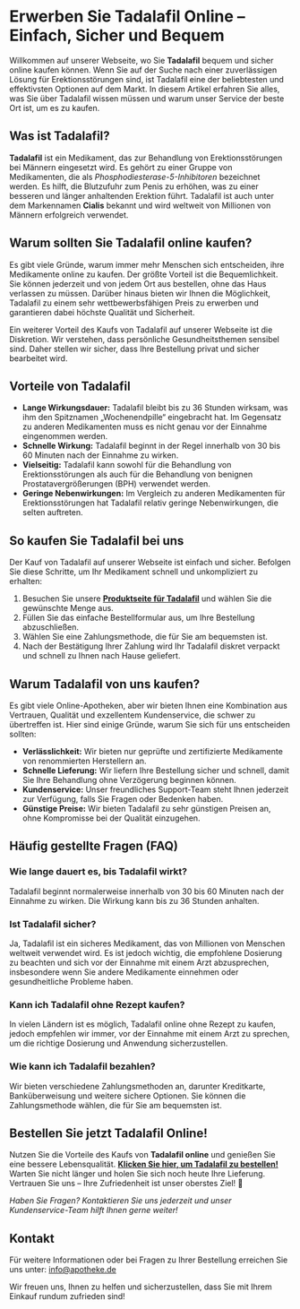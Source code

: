 # Erwerben Sie Tadalafil Online – Einfach, Sicher und Bequem

Willkommen auf unserer Webseite, wo Sie **Tadalafil** bequem und sicher online kaufen können. Wenn Sie auf der Suche nach einer zuverlässigen Lösung für Erektionsstörungen sind, ist Tadalafil eine der beliebtesten und effektivsten Optionen auf dem Markt. In diesem Artikel erfahren Sie alles, was Sie über Tadalafil wissen müssen und warum unser Service der beste Ort ist, um es zu kaufen.

## Was ist Tadalafil?

**Tadalafil** ist ein Medikament, das zur Behandlung von Erektionsstörungen bei Männern eingesetzt wird. Es gehört zu einer Gruppe von Medikamenten, die als _Phosphodiesterase-5-Inhibitoren_ bezeichnet werden. Es hilft, die Blutzufuhr zum Penis zu erhöhen, was zu einer besseren und länger anhaltenden Erektion führt. Tadalafil ist auch unter dem Markennamen **Cialis** bekannt und wird weltweit von Millionen von Männern erfolgreich verwendet.

## Warum sollten Sie Tadalafil online kaufen?

Es gibt viele Gründe, warum immer mehr Menschen sich entscheiden, ihre Medikamente online zu kaufen. Der größte Vorteil ist die Bequemlichkeit. Sie können jederzeit und von jedem Ort aus bestellen, ohne das Haus verlassen zu müssen. Darüber hinaus bieten wir Ihnen die Möglichkeit, Tadalafil zu einem sehr wettbewerbsfähigen Preis zu erwerben und garantieren dabei höchste Qualität und Sicherheit.

Ein weiterer Vorteil des Kaufs von Tadalafil auf unserer Webseite ist die Diskretion. Wir verstehen, dass persönliche Gesundheitsthemen sensibel sind. Daher stellen wir sicher, dass Ihre Bestellung privat und sicher bearbeitet wird.

## Vorteile von Tadalafil

- **Lange Wirkungsdauer:** Tadalafil bleibt bis zu 36 Stunden wirksam, was ihm den Spitznamen „Wochenendpille“ eingebracht hat. Im Gegensatz zu anderen Medikamenten muss es nicht genau vor der Einnahme eingenommen werden.
- **Schnelle Wirkung:** Tadalafil beginnt in der Regel innerhalb von 30 bis 60 Minuten nach der Einnahme zu wirken.
- **Vielseitig:** Tadalafil kann sowohl für die Behandlung von Erektionsstörungen als auch für die Behandlung von benignen Prostatavergrößerungen (BPH) verwendet werden.
- **Geringe Nebenwirkungen:** Im Vergleich zu anderen Medikamenten für Erektionsstörungen hat Tadalafil relativ geringe Nebenwirkungen, die selten auftreten.

## So kaufen Sie Tadalafil bei uns

Der Kauf von Tadalafil auf unserer Webseite ist einfach und sicher. Befolgen Sie diese Schritte, um Ihr Medikament schnell und unkompliziert zu erhalten:

1. Besuchen Sie unsere [**Produktseite für Tadalafil**](https://tinyurl.com/buytadala) und wählen Sie die gewünschte Menge aus.
2. Füllen Sie das einfache Bestellformular aus, um Ihre Bestellung abzuschließen.
3. Wählen Sie eine Zahlungsmethode, die für Sie am bequemsten ist.
4. Nach der Bestätigung Ihrer Zahlung wird Ihr Tadalafil diskret verpackt und schnell zu Ihnen nach Hause geliefert.

## Warum Tadalafil von uns kaufen?

Es gibt viele Online-Apotheken, aber wir bieten Ihnen eine Kombination aus Vertrauen, Qualität und exzellentem Kundenservice, die schwer zu übertreffen ist. Hier sind einige Gründe, warum Sie sich für uns entscheiden sollten:

- **Verlässlichkeit:** Wir bieten nur geprüfte und zertifizierte Medikamente von renommierten Herstellern an.
- **Schnelle Lieferung:** Wir liefern Ihre Bestellung sicher und schnell, damit Sie Ihre Behandlung ohne Verzögerung beginnen können.
- **Kundenservice:** Unser freundliches Support-Team steht Ihnen jederzeit zur Verfügung, falls Sie Fragen oder Bedenken haben.
- **Günstige Preise:** Wir bieten Tadalafil zu sehr günstigen Preisen an, ohne Kompromisse bei der Qualität einzugehen.

## Häufig gestellte Fragen (FAQ)

### Wie lange dauert es, bis Tadalafil wirkt?

Tadalafil beginnt normalerweise innerhalb von 30 bis 60 Minuten nach der Einnahme zu wirken. Die Wirkung kann bis zu 36 Stunden anhalten.

### Ist Tadalafil sicher?

Ja, Tadalafil ist ein sicheres Medikament, das von Millionen von Menschen weltweit verwendet wird. Es ist jedoch wichtig, die empfohlene Dosierung zu beachten und sich vor der Einnahme mit einem Arzt abzusprechen, insbesondere wenn Sie andere Medikamente einnehmen oder gesundheitliche Probleme haben.

### Kann ich Tadalafil ohne Rezept kaufen?

In vielen Ländern ist es möglich, Tadalafil online ohne Rezept zu kaufen, jedoch empfehlen wir immer, vor der Einnahme mit einem Arzt zu sprechen, um die richtige Dosierung und Anwendung sicherzustellen.

### Wie kann ich Tadalafil bezahlen?

Wir bieten verschiedene Zahlungsmethoden an, darunter Kreditkarte, Banküberweisung und weitere sichere Optionen. Sie können die Zahlungsmethode wählen, die für Sie am bequemsten ist.

## Bestellen Sie jetzt Tadalafil Online!

Nutzen Sie die Vorteile des Kaufs von **Tadalafil online** und genießen Sie eine bessere Lebensqualität. [**Klicken Sie hier, um Tadalafil zu bestellen!**](https://tinyurl.com/buytadala) Warten Sie nicht länger und holen Sie sich noch heute Ihre Lieferung. Vertrauen Sie uns – Ihre Zufriedenheit ist unser oberstes Ziel! 🌟

_Haben Sie Fragen? Kontaktieren Sie uns jederzeit und unser Kundenservice-Team hilft Ihnen gerne weiter!_

## Kontakt

Für weitere Informationen oder bei Fragen zu Ihrer Bestellung erreichen Sie uns unter: [info@apotheke.de](mailto:info@apotheke.de)

Wir freuen uns, Ihnen zu helfen und sicherzustellen, dass Sie mit Ihrem Einkauf rundum zufrieden sind!
